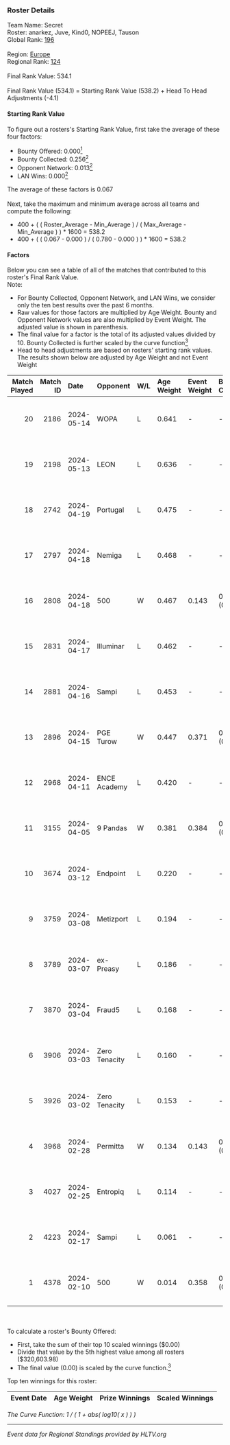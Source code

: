 ### Roster Details<br />
Team Name: Secret<br />
Roster: anarkez, Juve, Kind0, NOPEEJ, Tauson<br />
Global Rank: [196](../standings_global.md)<br />
<br />
Region: [Europe]( ../standings_europe.md)<br />
Regional Rank: [124]( ../standings_europe.md)<br />
<br />
Final Rank Value:  534.1<br />
<br />
Final Rank Value (534.1) = Starting Rank Value (538.2) + Head To Head Adjustments (-4.1)<br />

#### Starting Rank Value<br />
To figure out a rosters's Starting Rank Value, first take the average of these four factors:<br />
- Bounty Offered: 0.000[<sup>1</sup>](#table2)
- Bounty Collected: 0.256[<sup>2</sup>](#table1)
- Opponent Network: 0.013[<sup>2</sup>](#table1)
- LAN Wins: 0.000[<sup>2</sup>](#table1)

The average of these factors is 0.067<br />
<br />
Next, take the maximum and minimum average across all teams and compute the following:<br />
- 400 + ( ( Roster_Average - Min_Average ) / ( Max_Average - Min_Average ) ) * 1600 = 538.2
- 400 + ( ( 0.067 - 0.000 ) / ( 0.780 - 0.000 ) ) * 1600 = 538.2


#### Factors<br />
Below you can see a table of all of the matches that contributed to this roster's Final Rank Value.<br />
Note:<br />

- For Bounty Collected, Opponent Network, and LAN Wins, we consider only the ten best results over the past 6 months.
- Raw values for those factors are multiplied by Age Weight. Bounty and Opponent Network values are also multiplied by Event Weight. The adjusted value is shown in parenthesis.
- The final value for a factor is the total of its adjusted values divided by 10. Bounty Collected is further scaled by the curve function[<sup>3</sup>](#curveFunction)
- Head to head adjustments are based on rosters' starting rank values. The results shown below are adjusted by Age Weight and not Event Weight
<span id="table1"></span><br />


| Match Played | Match ID | Date       | Opponent      | W/L | Age Weight | Event Weight | Bounty Collected | Opponent Network | LAN Wins  | H2H Adj. | Roster                                 |
| -: | -: | :- | :- | :- | :- | :- | :- | :- | :- | -: | :- |
|           20 |     2186 | 2024-05-14 | WOPA          | L   | 0.641      | -            | -                | -                | -         |    -7.83 | anarkez, Juve, Kind0, NOPEEJ, Tauson   |
|           19 |     2198 | 2024-05-13 | LEON          | L   | 0.636      | -            | -                | -                | -         |    -6.19 | anarkez, Juve, Kind0, NOPEEJ, Tauson   |
|           18 |     2742 | 2024-04-19 | Portugal      | L   | 0.475      | -            | -                | -                | -         |    -4.81 | anarkez, Kind0, Maze, NOPEEJ, Tauson   |
|           17 |     2797 | 2024-04-18 | Nemiga        | L   | 0.468      | -            | -                | -                | -         |    -0.47 | anarkez, Kind0, Maze, NOPEEJ, Tauson   |
|           16 |     2808 | 2024-04-18 | 500           | W   | 0.467      | 0.143        | 0.001 (0.000)    | 0.093 (0.006)    | 0 (0.000) |    10.97 | anarkez, Kind0, Maze, NOPEEJ, Tauson   |
|           15 |     2831 | 2024-04-17 | Illuminar     | L   | 0.462      | -            | -                | -                | -         |    -7.89 | anarkez, Kind0, Maze, NOPEEJ, Tauson   |
|           14 |     2881 | 2024-04-16 | Sampi         | L   | 0.453      | -            | -                | -                | -         |    -1.70 | anarkez, Kind0, Maze, NOPEEJ, Tauson   |
|           13 |     2896 | 2024-04-15 | PGE Turow     | W   | 0.447      | 0.371        | 0.001 (0.000)    | 0.019 (0.003)    | 0 (0.000) |     9.09 | anarkez, Kind0, Maze, NOPEEJ, Tauson   |
|           12 |     2968 | 2024-04-11 | ENCE Academy  | L   | 0.420      | -            | -                | -                | -         |    -3.71 | anarkez, Kind0, Maze, NOPEEJ, Tauson   |
|           11 |     3155 | 2024-04-05 | 9 Pandas      | W   | 0.381      | 0.384        | 0.081 (0.012)    | 0.716 (0.105)    | 0 (0.000) |    11.19 | anarkez, Kind0, Maze, NOPEEJ, Tauson   |
|           10 |     3674 | 2024-03-12 | Endpoint      | L   | 0.220      | -            | -                | -                | -         |    -0.85 | anarkez, Kind0, Maze, NOPEEJ, Tauson   |
|            9 |     3759 | 2024-03-08 | Metizport     | L   | 0.194      | -            | -                | -                | -         |    -0.67 | anarkez, innocent, Kind0, Maze, Tauson |
|            8 |     3789 | 2024-03-07 | ex-Preasy     | L   | 0.186      | -            | -                | -                | -         |    -1.16 | anarkez, innocent, Kind0, Maze, Tauson |
|            7 |     3870 | 2024-03-04 | Fraud5        | L   | 0.168      | -            | -                | -                | -         |    -1.88 | anarkez, innocent, Kind0, Maze, Tauson |
|            6 |     3906 | 2024-03-03 | Zero Tenacity | L   | 0.160      | -            | -                | -                | -         |    -0.21 | anarkez, innocent, Kind0, Maze, Tauson |
|            5 |     3926 | 2024-03-02 | Zero Tenacity | L   | 0.153      | -            | -                | -                | -         |    -0.20 | anarkez, innocent, Kind0, Maze, Tauson |
|            4 |     3968 | 2024-02-28 | Permitta      | W   | 0.134      | 0.143        | 0.023 (0.000)    | 0.940 (0.018)    | 0 (0.000) |     3.87 | anarkez, innocent, Kind0, Maze, Tauson |
|            3 |     4027 | 2024-02-25 | Entropiq      | L   | 0.114      | -            | -                | -                | -         |    -1.76 | anarkez, innocent, Kind0, Maze, Tauson |
|            2 |     4223 | 2024-02-17 | Sampi         | L   | 0.061      | -            | -                | -                | -         |    -0.24 | anarkez, innocent, Kind0, Maze, Tauson |
|            1 |     4378 | 2024-02-10 | 500           | W   | 0.014      | 0.358        | 0.001 (0.000)    | 0.093 (0.000)    | 0 (0.000) |     0.31 | anarkez, innocent, Kind0, Maze, Tauson |

<br />
<span id="table2"></span><br />
To calculate a roster's Bounty Offered:<br />

- First, take the sum of their top 10 scaled winnings ($0.00)
- Divide that value by the 5th highest value among all rosters ($320,603.98)
- The final value (0.00) is scaled by the curve function.[<sup>3</sup>](#curveFunction)

Top ten winnings for this roster:<br />

| Event Date | Age Weight | Prize Winnings | Scaled Winnings |
| :- | -: | :- | :- |


<span id="curveFunction"></span>_The Curve Function: 1 / ( 1 + abs( log10( x ) ) )_<br />

---
_Event data for Regional Standings provided by HLTV.org_<br />
